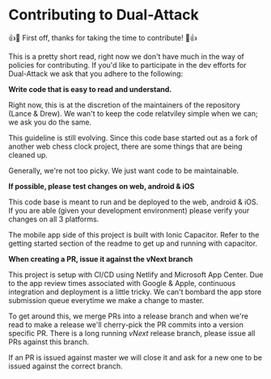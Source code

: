 # Contributing to Dual-Attack

:+1::tada: First off, thanks for taking the time to contribute! :tada::+1:

This is a pretty short read, right now we don't have much in the way of policies for contributing. If you'd like to participate in the dev efforts for Dual-Attack we ask that you adhere to the following:

**Write code that is easy to read and understand.**

Right now, this is at the discretion of the maintainers of the repository (Lance & Drew). We wan't to keep the code relatviley simple when we can; we ask you do the same.

This guideline is still evolving. Since this code base started out as a fork of another web chess clock project, there are some things that are being cleaned up.

Generally, we're not too picky. We just want code to be maintainable.

**If possible, please test changes on web, android & iOS**

This code base is meant to run and be deployed to the web, android & iOS. If you are able (given your development environment) please verify your changes on all 3 platforms. 

The mobile app side of this project is built with Ionic Capacitor. Refer to the getting started section of the readme to get up and running with capacitor.

**When creating a PR, issue it against the vNext branch**

This project is setup with CI/CD using Netlify and Microsoft App Center. Due to the app review times associated with Google & Apple, continuous integration and deployment is a little tricky. We can't bombard the app store submission queue everytime we make a change to master.

To get around this, we merge PRs into a release branch and when we're read to make a release we'll cherry-pick the PR commits into a version specific PR. There is a long running *vNext* release branch, please issue all PRs against this branch.

If an PR is issued against master we will close it and ask for a new one to be issued against the correct branch.